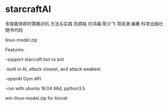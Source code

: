 # starcraftAI
多智能体即时策略对抗 方法与实践  苏炯铭 刘鸿福 陈少飞 项凤涛 编著 科学出版社 随书代码

linux-model.zip

Features:

-support starcraft bot vs bot

-built in AI, attack closest, and attack weakest

-openAI Gym API

-run with ubuntu 16.04 X64, python3.5


win-linux-model.zip  for bicnet
